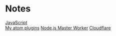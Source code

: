 # Notes

[JavaScript](notes/javascript)  
[My atom plugins](notes/atom_plugins)
[Node.js Master Worker](notes/node_master_worker)
[Cloudflare](notes/cloudflare)
